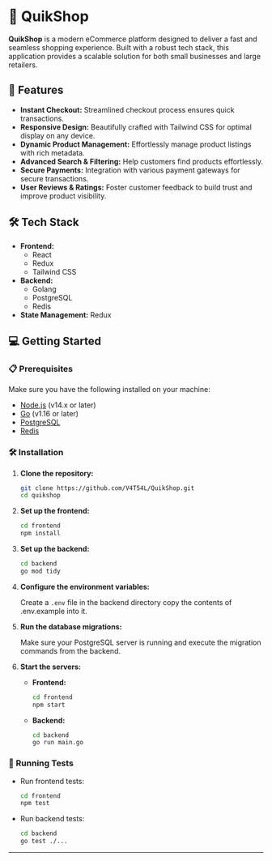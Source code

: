 # 🚀 QuikShop

**QuikShop** is a modern eCommerce platform designed to deliver a fast and seamless shopping experience. Built with a robust tech stack, this application provides a scalable solution for both small businesses and large retailers.

## 🌟 Features

- **Instant Checkout:** Streamlined checkout process ensures quick transactions.
- **Responsive Design:** Beautifully crafted with Tailwind CSS for optimal display on any device.
- **Dynamic Product Management:** Effortlessly manage product listings with rich metadata.
- **Advanced Search & Filtering:** Help customers find products effortlessly.
- **Secure Payments:** Integration with various payment gateways for secure transactions.
- **User Reviews & Ratings:** Foster customer feedback to build trust and improve product visibility.

## 🛠️ Tech Stack

- **Frontend:** 
  - React
  - Redux
  - Tailwind CSS
- **Backend:**
  - Golang
  - PostgreSQL
  - Redis
- **State Management:** Redux

## 💻 Getting Started

### 📋 Prerequisites

Make sure you have the following installed on your machine:

- [Node.js](https://nodejs.org) (v14.x or later)
- [Go](https://golang.org/dl/) (v1.16 or later)
- [PostgreSQL](https://www.postgresql.org/download/)
- [Redis](https://redis.io/download)

### 🛠️ Installation

1. **Clone the repository:**

   ```bash
   git clone https://github.com/V4T54L/QuikShop.git
   cd quikshop
   ```

2. **Set up the frontend:**

   ```bash
   cd frontend
   npm install
   ```

3. **Set up the backend:**

   ```bash
   cd backend
   go mod tidy
   ```

4. **Configure the environment variables:**

   Create a `.env` file in the backend directory copy the contents of .env.example into it.

5. **Run the database migrations:**

   Make sure your PostgreSQL server is running and execute the migration commands from the backend.

6. **Start the servers:**

   - **Frontend:**

     ```bash
     cd frontend
     npm start
     ```

   - **Backend:**

     ```bash
     cd backend
     go run main.go
     ```

### 🧪 Running Tests

- Run frontend tests:

  ```bash
  cd frontend
  npm test
  ```

- Run backend tests:

  ```bash
  cd backend
  go test ./...
  ```
---

